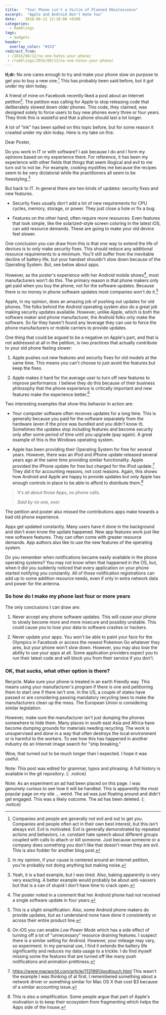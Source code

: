 ```yaml
---
title:   "Your Phone isn't a Victim of Planned Obsolescence"
excerpt:  "Apple and Android Don't Hate You"
date:    2016-08-12 12:18:00 +0200
categories:
  - Ramblings
tags:
  - Gadgets
header:
  overlay_color: "#333"
redirect_from:
 - /2016/08/12/no-one-hates-your-phone/
 - /ramblings/2016/08/12/no-one-hates-your-phone/
---
```


**tl;dr:** No one cares enough to try and make your phone slow on purpose
to get you to buy a new one.[^0] This has probably been said before, but
it got under my skin today.

A friend of mine on Facebook recently liked a post about an Internet
petition[^1].  The petition was calling for Apple to stop releasing code
that deliberately slowed down older phones.  This code, they claimed,
was designed solely to force users to buy new phones every three or
four years.  They think this is wasteful and that a phone should last
a lot longer.

A lot of "ink" has been spilled on this topic before, but for some reason
it crawled under my skin today.  Here is my take on this:

Dear Poster,

Do you work in IT or with software? I ask because I do and I form my
opinions based on my experience there. For reference, it has been
my experience with other fields that things that seem illogical and evil
to me turn out to not be. For example, cooking mystifies me because the
recipes seem to be very dictatorial while the practitioners all seem to
be freestyling.[^2]

But back to IT. In general there are two kinds of updates: security
fixes and new features.

- Security fixes usually don't add a lot of new requirements for
  CPU cycles, memory, storage, or power. They just close a hole or fix a
  bug.

- Features on the other hand, often require more resources. Even features
  that look simple, like the solarized-style screen coloring in the
  latest iOS, can add resource demands. These are going to make your
  old device feel slower.

One conclusion you can draw from this is that one way to extend the
life of devices is to only make security fixes. This should reduce any
additional resource requirements to a minimum.  You'll still suffer from
the inevitable decline of battery life, but your handset shouldn't slow
down because of the Operating System. But, see below about apps.

However, as the poster's experience with her Android mobile shows[^3],
most manufacturers won't do this. The primary reason is that phone
makers only get paid when you buy the phone, not for the software
updates. Because there is no money in phone software updates most
companies won't do it.[^4]

Apple, in my opinion, does an amazing job of pushing out updates for old
phones. The folks behind the Android operating system also do a great
job making security updates available. However, unlike Apple, which is
both the software maker and phone manufacturer, the Android folks only
make the software.  So far they haven't found any leverage they can use
to force the phone manufacturers or mobile carriers to provide updates.

One thing that could be argued to be a negative on Apple's part, and that
is not addressed at all in the petition, is two practices that actually
contribute to your old phone feeling slower:

1. Apple pushes out new features and security fixes for old models at
   the same time.  This means you can't choose to just avoid the features
   but keep the fixes.

2. Apple makes it hard for the average user to turn off new features to
   improve performance. I believe they do this because of their business
   philosophy that the phone experience is critically important and new
   features make the experience better.[^5]

Two interesting examples that show this behavior in action are:

- Your computer software often receives updates for a long time. This is
  generally because you paid for the software separately from the hardware
  (even if the price was bundled and you didn't know it). Sometimes the
  updates stop including features and become security only after some
  period of time until you upgrade (pay again). A great example of this
  is the Windows operating system.

- Apple has been providing their Operating System for free for
  several years.  However, there was an iPod and iPhone update released
  several years ago at the same time providing similar functionality.
  Apple provided the iPhone update for free but charged for the iPod
  update.[^6]  They did it for accounting reasons, not cost reasons.
  Again, this shows how Android and Apple are happy to provide updates
  but only Apple has enough controls in place to be able to afford to
  distribute them.[^7]

> It's all about those Apps, no phone calls.
>
> <cite>Said by no one, ever.</cite>

The petition and poster also missed the contributions apps make towards
a bad old phone experience.

Apps get updated constantly.  Many users have it done in the background
and don't even know the update happened.  New app features work just like
new software features.  They can often come with greater resource demands.
App authors also like to use the new features of the operating system.

Do you remember when notifications became easily available in the phone
operating systems?  You may not know when that happened in the OS,
but, when it did you suddenly noticed that every application on your
phone started notifying you constantly.  All of those notification
registrations can add up to some addition resource needs, even if only
in extra network data and power for the antenna.

### So how do I make my phone last four or more years

The only conclusions I can draw are:

1. Never accept any phone software updates.  This will cause your phone
   to slowly become more and more insecure and possibly unstable.
   This could cause you to lose your data to software crashes or hackers.

2. Never update your apps. You won't be able to paint your face for the
   Olympics in Facebook or access the newest Pokemon Go whatever they
   ares, but your phone won't slow down.  However, you may also lose the
   ability to use your apps at all.  Some application providers expect
   you to run their latest code and will block you from their service
   if you don't.

### OK, that sucks, what other option is there?

Recycle.  Make sure your phone is treated in an earth friendly way.
This means using your manufacturer's program if there is one and
petitioning them to start one if there isn't one.  In the US, a couple
of states have passed or are considering passing mandatory recycling
laws to make the manufacturers clean up the mess.  The European Union
is considering similar legislation.

However, make sure the manufacturer isn't just dumping the phones
somewhere to hide them.  Many places in south east Asia and Africa have
become dumping grounds for materials needing recycling.  The work is
unsupervised and done in a way that often destroys the local environment
or is harmful to the workers.  To see how this has happened in another
industry do an Internet image search for "ship breaking."

Wow, that turned out to be much longer than I expected.  I hope it
was useful.

Note: This post was edited for grammar, typos and phrasing.  A full history is available in the git repository.
{: .notice}

Note: As an experiment an ad had been placed on this page.  I was genuinely curious to see how it will be handled.  This is apparently the most popular page on my site ... weird.  The ad was just floating around and didn't get engaged.  This was a likely outcome.  The ad has been deleted.
{: .notice}

[^0]: Companies and people are generally not evil and out to get you.
      Companies and people often act in their own best interest, but
      this isn't always evil.  Evil is motivated.  Evil is generally
      demonstrated by repeated actions and behaviors, i.e. constant hate
      speech about different groups coupled with calls to attach or
      kill someone.  Just because someone or a company does something
      you don't like that doesn't mean they are evil.  This is also
      fodder for another blog post.

[^1]: In my opinion, if your cause is centered around an Internet
      petition, you're probably not doing anything but making noise.

[^2]: Yeah, it is a bad example, but I was tired.  Also, baking apparently
      is very very exacting.  A better example would probably be about
      anti-vaxxers but that is a can of stupid I don't have time to
      crack open.

[^3]: The poster noted in a comment that her Android phone had not
      received a single software update in four years.

[^4]: This is a slight simplification.  Also, some Android phone makers do
      provide updates, but as I understand none have done it consistently
      or across their entire product line.

[^5]: On iOS you can enable *Low Power Mode* which has a side effect
      of turning off a lot of "unnecessary" resource draining features.
      I suspect there is a similar setting for Android.  However, your
      mileage may vary, so experiment.  In my personal use, I find it
      extends the battery life significantly and reduces my data usage
      to a trickle.  I do find myself missing some the features that are
      turned off like many push notifications and animation prettiness.

[^6]: https://www.macworld.com/article/1131991/ipodtouch.html This wasn't
      the example I was thinking of at first.  I remembered something
      about a network driver or something similar for Mac OS X that cost
      $3 because of a similar accounting issue.

[^7]: This is also a simplification. Some people argue that part of
      Apple's motivation is to keep their ecosystem from fragmenting
      which helps the Apps side of the house.
